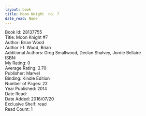 ```yaml
---
layout: book
title: Moon Knight  no. 7
date_read: None
---
```


Book Id: 28137755<br />
Title: Moon Knight #7<br />
Author: Brian Wood<br />
Author l-f: Wood, Brian<br />
Additional Authors: Greg Smallwood, Declan Shalvey, Jordie Bellaire<br />
ISBN: <br />
My Rating: 0<br />
Average Rating: 3.70<br />
Publisher: Marvel<br />
Binding: Kindle Edition<br />
Number of Pages: 22<br />
Year Published: 2014<br />
Date Read: <br />
Date Added: 2016/07/20<br />
Exclusive Shelf: read<br />
Read Count: 1<br />

